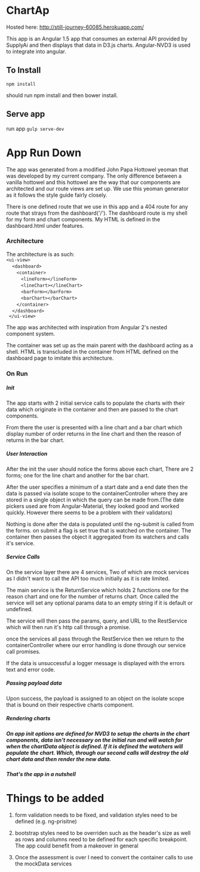# ChartAp

Hosted here:  <a href="http://still-journey-60085.herokuapp.com/">http://still-journey-60085.herokuapp.com/</a>

This app is an Angular 1.5 app that consumes an external API provided by SupplyAi and then displays that data in D3.js charts. Angular-NVD3 is used to integrate into angular.

<h2>To Install</h2>

`npm install`

should run npm install and then bower install.

<h2> Serve app </h2>

run app 
`gulp serve-dev`


# App Run Down

The app was generated from a modified John Papa Hottowel yeoman that was developed by my current company. The only difference between a vanilla hottowel and this hottowel
are the way that our components are architected and our route views are set up. We use this yeoman generator as it follows the style guide fairly closely.

There is one defined route that we use in this app and a 404 route for any route that strays from the dashboard('/'). The dashboard route is my shell for my form and chart components.
My HTML is defined in the dashboard.html under features. 

<h3>Architecture</h3>

The architecture is as such:</br>
`<ui-view>`</br>
   &nbsp;&nbsp;&nbsp; `<dashboard>`</br>
   &nbsp;&nbsp;&nbsp;&nbsp;&nbsp;&nbsp;     `<container>`</br>
   &nbsp;&nbsp;&nbsp;&nbsp;&nbsp;&nbsp;&nbsp;&nbsp;&nbsp;         `<lineForm></lineForm>`</br>
   &nbsp;&nbsp;&nbsp;&nbsp;&nbsp;&nbsp;&nbsp;&nbsp;&nbsp;         `<lineChart></lineChart>`</br>
   &nbsp;&nbsp;&nbsp;&nbsp;&nbsp;&nbsp;&nbsp;&nbsp;&nbsp;         `<barForm></barForm>`</br>
   &nbsp;&nbsp;&nbsp;&nbsp;&nbsp;&nbsp;&nbsp;&nbsp;&nbsp;         `<barChart></barChart>`</br>
   &nbsp;&nbsp;&nbsp;&nbsp;&nbsp;&nbsp;     `</container>`</br>
   &nbsp;&nbsp;&nbsp; `</dashboard>`</br>
 ` </ui-view>`</br>
 
 The app was architected with inspiration from Angular 2's nested component system.
 
 The container was set up as the main parent with the dashboard acting as a shell. HTML is transcluded in the container from HTML defined on the dashboard page to imitate this architecture.


<h3>On Run</h3>
<h5>Init</h5>
The app starts with 2 initial service calls to populate the charts with their data which originate in the container and then are passed to the chart components. 

From there the user is presented with a line chart and a bar chart which display number of order returns in the line chart
and then the reason of returns in the bar chart.

<h5>User Interaction</h5>
After the init the user should notice the forms above each chart, There are 2 forms; one for the line chart and another for the bar chart.

After the user specifies a minimum of a start date and a end date then the data is passed via isolate scope to the containerController where they are stored in 
a single object in which the query can be made from.(The date pickers used are from Angular-Material, they looked good and worked quickly. However there seems to be a problem with
their validators)

Nothing is done after the data is populated until the ng-submit is called from the forms. on submit a flag is set true that is watched on the container.
The container then passes the object it aggregated from its watchers and calls it's service.

<h5> Service Calls</h5>

On the service layer there are 4 services, Two of which are mock services as I didn't want to call the API too much initially as it is rate limited.

The main service is the ReturnService which holds 2 functions one for the reason chart and one for the number of returns chart. Once called the service will
set any optional params data to an empty string if it is default or undefined.

The service will then pass the params, query, and URL to the RestService which will then run it's http call through a promise. 

once the services all pass through the RestService then we return to the containerController where our error handling is done through
our service call promises.

If the data is unsuccessful a logger message is displayed with the errors text and error code.

<h5> Passing payload data</h5>
Upon success, the payload is assigned to an object on the isolate scope that is bound on their respective charts component.

<h5> Rendering charts <h5>

On app init options are defined for NVD3 to setup the charts in the chart components, data isn't necessary on the initial run and will watch for when the chartData
object is defined. If it is defined the watchers will populate the chart. Which, through our second calls will destroy the old chart data and then render the new data.


<h5>That's the app in a nutshell</h5>

# Things to be added

1. form validation needs to be fixed, and validation styles need to be defined (e.g. ng-prisitne)

2. bootstrap styles need to be overriden such as the header's size as well as rows and columns need to be defined for each specific breakpoint.
The app could benefit from a makeover in general

3. Once the assessment is over I need to convert the container calls to use the mockData services
